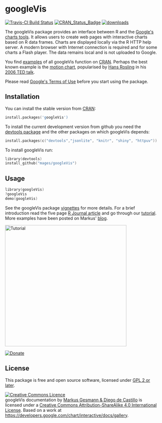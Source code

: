 # googleVis 
[![Travis-CI Build Status](https://travis-ci.org/mages/googleVis.svg?branch=master)](https://travis-ci.org/mages/googleVis)   [![CRAN\_Status\_Badge](https://www.r-pkg.org/badges/version/googleVis)](https://cran.r-project.org/package=googleVis) [![downloads](https://cranlogs.r-pkg.org/badges/grand-total/googleVis)](https://cran.r-project.org/package=googleVis)


The googleVis package provides an interface between R and the [Google's charts tools](https://developers.google.com/chart/). 
It allows users to create web pages with interactive charts based on R data frames. Charts are displayed locally via the R HTTP help server. 
A modern browser with Internet connection is required and for some 
charts a Flash player. The data remains local and is not uploaded to 
Google.

You find [examples](https://CRAN.R-project.org/package=googleVis/vignettes/googleVis_examples.html) of all googleVis function on [CRAN](https://cran.r-project.org/package=googleVis/). Perhaps the best known example is the [motion chart](https://mages.github.io/googleVis/WorldBank.html), popularised by [Hans Rosling](https://www.gapminder.org) in his [2006 TED talk](https://www.ted.com/talks/hans_rosling_shows_the_best_stats_you_ve_ever_seen). 

Please read [Google's Terms of Use](https://developers.google.com/terms/) before you start using the package. 

## Installation

You can install the stable version from
[CRAN](https://cran.r-project.org/package=googleVis/):

```s
install.packages('googleVis')
```

To install the current development version from github you need the [devtools package](https://cran.r-project.org/package=devtools/) and the other packages on which googleVis depends:

```s
install.packages(c("devtools","jsonlite", "knitr", "shiny", "httpuv"))
```

To install googleVis run:
```s
library(devtools)
install_github("mages/googleVis")
```

## Usage

```s
library(googleVis)
?googleVis
demo(googleVis)
```

See the googleVis package [vignettes](https://cran.r-project.org/package=googleVis/) for more details. For a brief introduction read the five page [R Journal article](https://journal.r-project.org/archive/2011-2/RJournal_2011-2_Gesmann+de~Castillo.pdf) and go through our [tutorial](https://decastillo.github.io/googleVis_Tutorial). More examples have been posted on Markus' [blog](https://magesblog.com/tags/googlevis/).

[<img src="https://raw.github.com/mages/googleVis/master/vignettes/figures/googleVisTutorial2013.png" alt="Tutorial" width="400"/>](https://decastillo.github.io/googleVis_Tutorial)

[![Donate](https://www.paypal.com/en_GB/i/btn/btn_donate_LG.gif)](https://www.paypal.com/cgi-bin/webscr?cmd=_donations&business=HHPMW8TXCCRSC&lc=GB&item_name=googleVis&currency_code=GBP&bn=PP%2dDonationsBF%3abtn_donate_SM%2egif%3aNonHosted)

## License

This package is free and open source software, licensed under [GPL 2 or later](https://opensource.org/licenses/gpl-license).

<a rel="license" href="https://creativecommons.org/licenses/by-sa/4.0/deed.en_GB"><img alt="Creative Commons Licence" class="c1" src="https://i.creativecommons.org/l/by-sa/4.0/80x15.png" /></a><br />
<span>googleVis documentation</span> by <a href="https://github.com/mages/googleVis" rel="cc:attributionURL">Markus Gesmann &amp; Diego de Castillo</a> is licensed under a <a rel="license" href="https://creativecommons.org/licenses/by-sa/4.0/deed.en_GB">Creative Commons Attribution-ShareAlike 4.0 International License</a>. Based on a work at <a href="https://developers.google.com/chart/interactive/docs/gallery" rel="dct:source">https://developers.google.com/chart/interactive/docs/gallery</a>.
